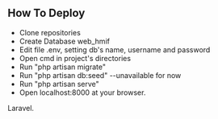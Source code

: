 ## How To Deploy

- Clone repositories
- Create Database web_hmif
- Edit file .env, setting db's name, username and password
- Open cmd in project's directories
- Run "php artisan migrate"
- Run "php artisan db:seed" --unavailable for now
- Run "php artisan serve"
- Open localhost:8000 at your browser.

Laravel.
